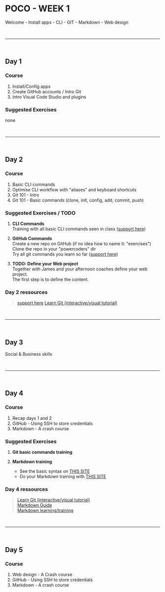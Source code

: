 # POCO - WEEK 1
Welcome - Install apps - CLI - GIT - Markdown - Web design


<br>

---

<br>


## Day 1

### Course
1. Install/Config apps
2. Create GitHub accounts / Intro Git
3. Intro Visual Code Studio and plugins


### Suggested Exercises
none


<br>

---

<br>


## Day 2

### Course
1. Basic CLI commands
2. Optimise CLI workflow with "aliases" and keyboard shortcuts
3. Git 101 - Intro
4. Git 101 - Basic commands (clone, init, config, add, commit, push)

### Suggested Exercises / TODO
1. **CLI Commands**<br>
    Training with all basic CLI commands seen in class ([support here](https://github.com/powercoders-lausanne/support/tree/master/CLI))

2. **GitHub Commands**<br>
    Create a new repo on GitHub (if no idea how to name it: "exercises")<br>
    Clone the repo in your "powercoders" dir<br>
    Try all git commands you learn so far  ([support here](https://github.com/powercoders-lausanne/support/tree/master/GITHUB))

3. **TODO: Define your Web project**<br>
    Together with James and your afternoon coaches define your web project.<br>
    The first step is to define the content.

 ### Day 2 ressources
 > [support here](https://github.com/powercoders-lausanne/support/tree/master/GITHUB)
   [Learn Git (interactive/visual tutorial)](https://learngitbranching.js.org/)<br>

<br>

---

<br>


## Day 3
Social & Business skills

<br>

---

<br>

## Day 4

### Course
1. Recap days 1 and 2
2. GitHub - Using SSH to store credentials
3. Markdown - A crash course


### Suggested Exercises
1. **Git basic commands training**

2. **Markdown training**
    - See the basic syntax on [THIS SITE](https://www.markdownguide.org/getting-started)<br>
    - Do your Markdown training with [THIS SITE](https://www.markdowntutorial.com/)




 ### Day 4 ressources
 > [Learn Git (interactive/visual tutorial)](https://learngitbranching.js.org/)<br>
   [Markdown Guide](https://www.markdownguide.org/getting-started)<br>
   [Markdown learning/training](https://www.markdowntutorial.com)<br>
   

<br>

---

<br>

## Day 5

### Course
1. Web design - A Crash course
2. GitHub - Using SSH to store credentials
3. Markdown - A crash course